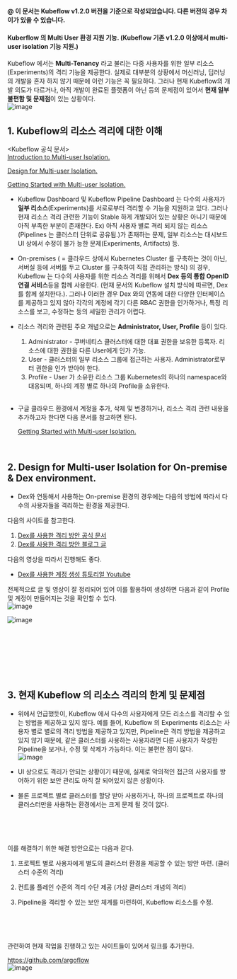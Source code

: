 **@ 이 문서는 Kubeflow v1.2.0 버전을 기준으로 작성되었습니다. 다른 버전의 경우 차이가 있을 수 있습니다.**

#### Kuberflow 의 Multi User 환경 지원 기능. (Kubeflow 기존 v1.2.0 이상에서 multi-user isolation 기능 지원.)

Kubeflow 에서는 **Multi-Tenancy** 라고 불리는 다중 사용자를 위한 일부 리소스(Experiments)의 격리 기능을 제공한다. 실제로 대부분의 상황에서 머신러닝, 딥러닝의 개발을 혼자 하지 않기 때문에 이런 기능은 꼭 필요하다. 그러나 현재 Kubeflow의 개발 의도가 다르거나, 아직 개발이 완료된 플랫폼이 아닌 등의 문제점이 있어서 **현재 일부 불편함 및 문제점**이 있는 상황이다.<br/>
![image](uploads/f602ca68aa8c0f07fec4ab973277eef9/image.png)

## 1. Kubeflow의 리소스 격리에 대한 이해<br/>

<Kubeflow 공식 문서><br/>
[Introduction to Multi-user Isolation.](https://v1-2-branch.kubeflow.org/docs/components/multi-tenancy/overview/)<br/>

[Design for Multi-user Isolation.](https://v1-2-branch.kubeflow.org/docs/components/multi-tenancy/design/)<br/>

[Getting Started with Multi-user Isolation.](https://v1-2-branch.kubeflow.org/docs/components/multi-tenancy/getting-started/)<br/>

- Kubeflow Dashboard 및 Kubeflow Pipeline Dashboard 는 다수의 사용자가 **일부 리소스**(Experiments)를 서로로부터 격리할 수 기능을 지원하고 있다. 그러나 현재 리소스 격리 관련한 기능이 Stable 하게 개발되어 있는 상황은 아니기 때문에 아직 부족한 부분이 존재한다. Ex) 아직 사용자 별로 격리 되지 않는 리소스(Pipelines 는 클러스터 단위로 공유됨.)가 존재하는 문제, 일부 리소스는 대시보드 UI 상에서 수정이 불가 능한 문제(Experiments, Artifacts) 등.

- On-premises ( = 클라우드 상에서 Kubernetes Cluster 를 구축하는 것이 아닌, 서버실 등에 서버를 두고 Cluster 를 구축하여 직접 관리하는 방식) 의 경우, Kubeflow 는 다수의 사용자를 위한 리소스 격리를 위해서 **Dex 등의 통합 OpenID 연결 서비스**등을 함께 사용한다. (현재 문서의 Kubeflow 설치 방식에 따르면, Dex를 함께 설치한다.). 그러나 이러한 경우 Dex 와의 연동에 대한 다양한 인터페이스를 제공하고 있지 않아 각각의 계정에 각기 다른 RBAC 권한을 인가하거나, 특정 리소스를 보고, 수정하는 등의 세밀한 관리가 어렵다.

- 리소스 격리와 관련된 주요 개념으로는 **Administrator, User, Profile** 등이 있다.
  1) Administrator - 쿠버네티스 클러스터에 대한 대표 권한을 보유한 등록자. 리소스에 대한 권한을 다른 User에게 인가 가능.
  2) User - 클러스터의 일부 리소스 그룹에 접근하는 사용자. Administrator로부터 권한을 인가 받아야 한다.
  3) Profile - User 가 소유한 리소스 그룹 Kubernetes의 하나의 namespace와 대응되며, 하나의 계정 별로 하나의 Profile을 소유한다.<br/><br/>

- 구글 클라우드 환경에서 계정을 추가, 삭제 및 변경하거나, 리소스 격리 관련 내용을 추가하고자 한다면 다음 문서를 참고하면 된다.<br/>

  [Getting Started with Multi-user Isolation.](https://v1-2-branch.kubeflow.org/docs/components/multi-tenancy/getting-started/)<br/>


<br/>

## 2. Design for Multi-user Isolation for On-premise & Dex environment.

- Dex와 연동해서 사용하는 On-premise 환경의 경우에는 다음의 방법에 따라서 다수의 사용자들을 격리하는 환경을 제공한다.<br/>

다음의 사이트를 참고한다.<br/>
1. [ Dex를 사용한 격리 방안 공식 문서 ](https://v0-7.kubeflow.org/docs/started/k8s/kfctl-existing-arrikto/#add-static-users-for-basic-auth)<br/>
2. [ Dex를 사용한 격리 방안 블로그 글 ](https://wjddyd66.github.io/kubeflow/Kubeflow(4-2)/)<br/>

다음의 영상을 따라서 진행해도 좋다.<br/>
- [ Dex를 사용한 계정 생성 튜토리얼 Youtube ](https://www.youtube.com/watch?v=AjNbcMGl8Y4)<br/>

전체적으로 글 및 영상이 잘 정리되어 있어 이를 활용하여 생성하면 다음과 같이 Profile 및 계정이 만들어지는 것을 확인할 수 있다.<br/>
![image](uploads/e9429ae76004c92a4bc714b2e4c5a929/image.png)<br/>

![image](uploads/912c58f4c8dc65f338171308c782d679/image.png)

<br/>
<br/>
<br/>
<br/>
<br/>
<br/>

## 3. 현재 Kubeflow 의 리소스 격리의 한계 및 문제점

- 위에서 언급했듯이, Kubeflow 에서 다수의 사용자에게 모든 리소스를 격리할 수 있는 방법을 제공하고 있지 않다. 예를 들어, Kubeflow 의 Experiments 리소스는 사용자 별로 별로의 격리 방법을 제공하고 있지만, Pipeline은 격리 방법을 제공하고 있지 않기 때문에, 같은 클러스터를 사용하는 사용자라면 다른 사용자가 작성한 Pipeline을 보거나, 수정 및 삭제가 가능하다. 이는 불편한 점이 많다.<br/>
![image](uploads/e55925afcd8e2fe15897fce25a2518ad/image.png)

- UI 상으로도 격리가 안되는 상황이기 때문에, 실제로 악의적인 접근의 사용자를 방어하기 위한 보안 관리도 아직 잘 되어있지 않은 상황이다.

- 물론 프로젝트 별로 클러스터를 할당 받아 사용하거나, 하나의 프로젝트로 하나의 클러스터만을 사용하는 환경에서는 크게 문제 될 것이 없다.

<br/>
<br/>
<br/>

이를 해결하기 위한 해결 방안으로는 다음과 같다.

1. 프로젝트 별로 사용자에게 별도의 클러스터 환경을 제공할 수 있는 방안 마련. (클러스터 수준의 격리)

2. 컨트롤 플레인 수준의 격리 수단 제공 (가상 클러스터 개념의 격리)

3. Pipeline을 격리할 수 있는 보안 체계를 마련하여, Kubeflow 리소스를 수정.

<br/>
<br/>
<br/>

관련하여 현재 작업을 진행하고 있는 사이트들이 있어서 링크를 추가한다.

https://github.com/argoflow<br/>
![image](uploads/d3cb152bad1a899f5cc5688d4a5af9ea/image.png)<br/>
